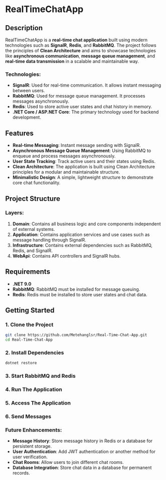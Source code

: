 # RealTimeChatApp

## Description
RealTimeChatApp is a **real-time chat application** built using modern technologies such as **SignalR**, **Redis**, and **RabbitMQ**. The project follows the principles of **Clean Architecture** and aims to showcase technologies like **asynchronous communication**, **message queue management**, and **real-time data transmission** in a scalable and maintainable way.

### Technologies:
- **SignalR**: Used for real-time communication. It allows instant messaging between users.
- **RabbitMQ**: Used for message queue management. It processes messages asynchronously.
- **Redis**: Used to store active user states and chat history in memory.
- **.NET Core / ASP.NET Core**: The primary technology used for backend development.

## Features
- **Real-time Messaging**: Instant message sending with SignalR.
- **Asynchronous Message Queue Management**: Using RabbitMQ to enqueue and process messages asynchronously.
- **User State Tracking**: Track active users and their states using Redis.
- **Clean Architecture**: The application is built using Clean Architecture principles for a modular and maintainable structure.
- **Minimalistic Design**: A simple, lightweight structure to demonstrate core chat functionality.

## Project Structure

### Layers:
1. **Domain**: Contains all business logic and core components independent of external systems.
2. **Application**: Contains application services and use cases such as message handling through SignalR.
3. **Infrastructure**: Contains external dependencies such as RabbitMQ, Redis, and SignalR.
4. **WebApi**: Contains API controllers and SignalR hubs.

## Requirements
- **.NET 9.0**
- **RabbitMQ**: RabbitMQ must be installed for message queuing.
- **Redis**: Redis must be installed to store user states and chat data.

## Getting Started

### 1. Clone the Project
```bash
git clone https://github.com/Metehanglsr/Real-Time-Chat-App.git
cd Real-Time-Chat-App
```
### 2. Install Dependencies

```bash
dotnet restore
```

### 3. Start RabbitMQ and Redis

### 4. Run The Application

### 5. Access The Application

### 6. Send Messages

### Future Enhancements:
- **Message History**: Store message history in Redis or a database for persistent storage.
- **User Authentication**: Add JWT authentication or another method for user verification.
- **Chat Rooms**: Allow users to join different chat rooms.
- **Database Integration**: Store chat data in a database for permanent records.
